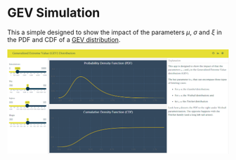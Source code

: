 
<!-- README.md is generated from README.Rmd. Please edit that file -->

# GEV Simulation

This a simple designed to show the impact of the parameters *μ*, *σ* and
*ξ* in the PDF and CDF of a [GEV
distribution](https://en.wikipedia.org/wiki/Generalized_extreme_value_distribution).

<img src="img/GEVSimulation_print.png" width="1358" />
